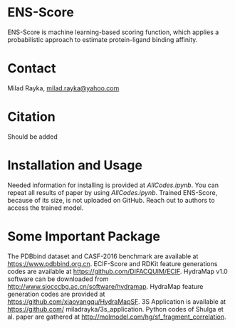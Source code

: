 # ENS-Score
ENS-Score is machine learning-based scoring function, which applies a probabilistic approach to estimate protein-ligand binding affinity.

# Contact
Milad Rayka, milad.rayka@yahoo.com

# Citation
Should be added

# Installation and Usage
Needed information for installing is provided at *AllCodes.ipynb*. You can repeat all results of paper by using *AllCodes.ipynb*. Trained ENS-Score, because of its size, is not uploaded on GitHub.
Reach out to authors to access the trained model.

# Some Important Package

The PDBbind dataset and CASF-2016 benchmark are available at https://www.pdbbind.org.cn. ECIF-Score and RDKit feature generations codes are available at https://github.com/DIFACQUIM/ECIF. HydraMap v1.0 software can be downloaded from http://www.siocccbg.ac.cn/software/hydramap. HydraMap feature generation codes are provided at https://github.com/xiaoyangqu/HydraMapSF. 3S Application is available at https://github.com/ miladrayka/3s_application. Python codes of Shulga et al. paper are gathered at http://molmodel.com/hg/sf_fragment_correlation. 
